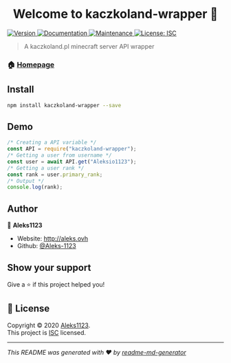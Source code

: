 <h1 align="center">Welcome to kaczkoland-wrapper 👋</h1>
<p>
  <a href="https://www.npmjs.com/package/kaczkoland-wrapper" target="_blank">
    <img alt="Version" src="https://img.shields.io/npm/v/kaczkoland-wrapper.svg">
  </a>
  <a href="https://github.com/Aleks-1123/kaczkoland-wrapper#readme" target="_blank">
    <img alt="Documentation" src="https://img.shields.io/badge/documentation-yes-brightgreen.svg" />
  </a>
  <a href="https://github.com/Aleks-1123/kaczkoland-wrapper/graphs/commit-activity" target="_blank">
    <img alt="Maintenance" src="https://img.shields.io/badge/Maintained%3F-yes-green.svg" />
  </a>
  <a href="https://github.com/Aleks-1123/kaczkoland-wrapper/blob/master/LICENSE" target="_blank">
    <img alt="License: ISC" src="https://img.shields.io/github/license/Aleks-1123/kaczkoland-wrapper" />
  </a>
</p>

> A kaczkoland.pl minecraft server API wrapper

### 🏠 [Homepage](https://github.com/Aleks-1123/kaczkoland-wrapper#readme)

## Install

```sh
npm install kaczkoland-wrapper --save
```

## Demo

```javascript
/* Creating a API variable */
const API = require("kaczkoland-wrapper");
/* Getting a user from username */
const user = await API.get("Aleksio1123");
/* Getting a user rank */
const rank = user.primary_rank;
/* Output */
console.log(rank);
```

## Author

👤 **Aleks1123**

* Website: http://aleks.ovh
* Github: [@Aleks-1123](https://github.com/Aleks-1123)

## Show your support

Give a ⭐️ if this project helped you!

## 📝 License

Copyright © 2020 [Aleks1123](https://github.com/Aleks-1123).<br />
This project is [ISC](https://github.com/Aleks-1123/kaczkoland-wrapper/blob/master/LICENSE) licensed.

***
_This README was generated with ❤️ by [readme-md-generator](https://github.com/kefranabg/readme-md-generator)_